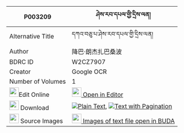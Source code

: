 |P003209|ཤེས་རབ་དཔལ་གྱི་དྲིས་ལན། 
| --- | --- 
|Alternative Title |དཀའ་བཅུ་པ་ཤེས་རབ་དཔལ་གྱི་དྲིས་ལན།
|Author| 降巴·朗杰扎巴桑波
|BDRC ID | W2CZ7907
|Creator | Google OCR
|Number of Volumes| 1
|<img width="25" src="https://img.icons8.com/color/25/000000/edit-property.png">Edit Online| [<img width="25" src="https://avatars.githubusercontent.com/u/45091458?s=200&v=4"> Open in Editor](http://editor.openpecha.org/P003209)
|<img width="25" src="https://img.icons8.com/fluent/48/000000/download-2.png"/>  Download | [![](https://img.icons8.com/color/20/000000/txt.png)Plain Text](https://github.com/Openpecha/P003209/releases/download/v1/sherab_pal_gyi_drilen_plain_P003209.zip), [![](https://img.icons8.com/color/20/000000/txt.png)Text with Pagination](https://github.com/Openpecha/P003209/releases/download/v1/sherab_pal_gyi_drilen_pages_P003209.zip)
|<img width="25" src="https://img.icons8.com/plasticine/100/000000/pictures-folder.png"/>  Source Images | [<img width="25" src="https://library.bdrc.io/icons/BUDA-small.svg"> Images of text file open in BUDA](https://library.bdrc.io/show/bdr:W2CZ7907)